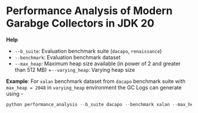 # Performance Analysis of Modern Garabge Collectors in JDK 20

**Help**
+ ``--b_suite``: Evaluation benchmark suite (``dacapo``, ``renaissance``)
+ ``--benchmark``: Evaluation benchmark dataset
+ ``--max_heap``: Maximum heap size available (in power of 2 and greater than 512 MB)
+``--varying_heap``: Varying heap size

**Example**: For `xalan` benchmark dataset from `dacapo` benchmark suite with ``max_heap = 2048`` in ``varying_heap`` environment the GC Logs can generate using -
```python
python performance_analysis --b_suite dacapo --benchmark xalan --max_heap 2048 --varying_heap True
```
